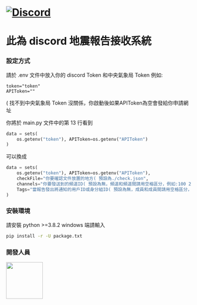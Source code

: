 # [![Discord](https://discord.com/api/guilds/808241076657717268/widget.png)](https://discord.gg/rCZeuaucjf)

# 此為 discord **地震報告**接收系統

### 設定方式

請於 .env 文件中放入你的 discord Token 和中央氣象局 Token
例如:

```env
token="token"
APIToken=""
```
( 找不到中央氣象局 Token 沒關係，你啟動後如果APIToken為空會發給你申請網址

你將於 main.py 文件中的第 13 行看到

```py
data = sets(
    os.getenv("token"), APIToken=os.getenv("APIToken")
)
```

可以換成

```py
data = sets(
    os.getenv("token"), APIToken=os.getenv("APIToken"),
    checkFile="你要確認文件放置的地方( 預設為./check.json",
    channels="你要發送到的頻道ID( 預設為無，頻道和頻道間請用空格區分，例如:100 200",
    Tags="當報告發出將通知的用戶ID或身分組ID( 預設為無，成員和成員間請用空格區分，例如:100 200"
)
```

### 安裝環境

請安裝 python >=3.8.2
windows 端請輸入

```cmd
pip install -r -U package.txt
```

### 開發人員

<a href="https://github.com/a3510377">
    <img width="100px" src="https://cdn.discordapp.com/avatars/688181698822799414/f6534feffc3f15cf439cb2fdd579aab5.webp?size=128">
</a>
